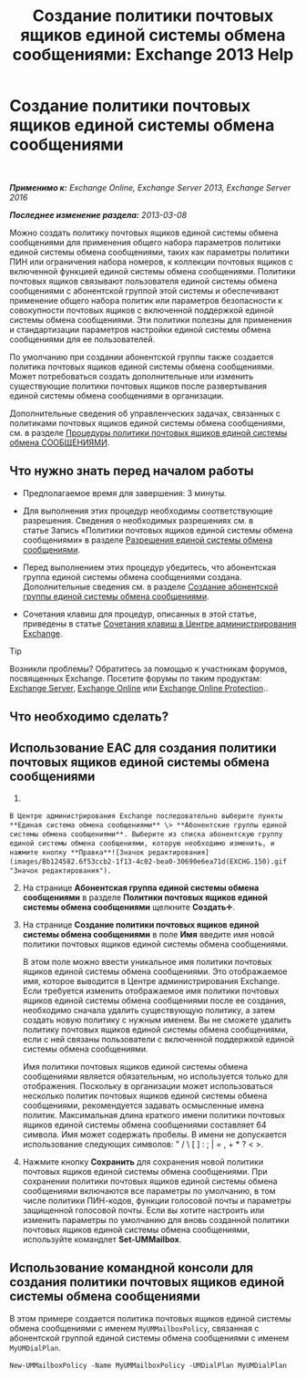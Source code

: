 ﻿---
title: 'Создание политики почтовых ящиков единой системы обмена сообщениями: Exchange 2013 Help'
TOCTitle: Создание политики почтовых ящиков единой системы обмена сообщениями
ms:assetid: 7f20874b-c46c-4505-9a78-f63eacb578ff
ms:mtpsurl: https://technet.microsoft.com/ru-ru/library/Bb123510(v=EXCHG.150)
ms:contentKeyID: 50556396
ms.date: 05/22/2018
mtps_version: v=EXCHG.150
f1_keywords:
- Microsoft.Exchange.Management.SnapIn.Esm.Servers.UnifiedMessaging.CreateUMMailboxPolicyWizardForm.CreateUMMailboxPolicyWizardPage
ms.translationtype: MT
---

# Создание политики почтовых ящиков единой системы обмена сообщениями

 

_**Применимо к:** Exchange Online, Exchange Server 2013, Exchange Server 2016_

_**Последнее изменение раздела:** 2013-03-08_

Можно создать политику почтовых ящиков единой системы обмена сообщениями для применения общего набора параметров политики единой системы обмена сообщениями, таких как параметры политики ПИН или ограничения набора номеров, к коллекции почтовых ящиков с включенной функцией единой системы обмена сообщениями. Политики почтовых ящиков связывают пользователя единой системы обмена сообщениями с абонентской группой этой системы и обеспечивают применение общего набора политик или параметров безопасности к совокупности почтовых ящиков с включенной поддержкой единой системы обмена сообщениями. Эти политики полезны для применения и стандартизации параметров настройки единой системы обмена сообщениями для ее пользователей.

По умолчанию при создании абонентской группы также создается политика почтовых ящиков единой системы обмена сообщениями. Может потребоваться создать дополнительные или изменить существующие политики почтовых ящиков после развертывания единой системы обмена сообщениями в организации.

Дополнительные сведения об управленческих задачах, связанных с политиками почтовых ящиков единой системы обмена сообщениями, см. в разделе [Процедуры политики почтовых ящиков единой системы обмена СООБЩЕНИЯМИ](um-mailbox-policy-procedures-exchange-2013-help.md).

## Что нужно знать перед началом работы

  - Предполагаемое время для завершения: 3 минуты.

  - Для выполнения этих процедур необходимы соответствующие разрешения. Сведения о необходимых разрешениях см. в статье Запись «Политики почтовых ящиков единой системы обмена сообщениями» в разделе [Разрешения единой системы обмена сообщениями](unified-messaging-permissions-exchange-2013-help.md).

  - Перед выполнением этих процедур убедитесь, что абонентская группа единой системы обмена сообщениями создана. Дополнительные сведения см. в разделе [Создание абонентской группы единой системы обмена сообщениями](create-a-um-dial-plan-exchange-2013-help.md).

  - Сочетания клавиш для процедур, описанных в этой статье, приведены в статье [Сочетания клавиш в Центре администрирования Exchange](keyboard-shortcuts-in-the-exchange-admin-center-exchange-online-protection-help.md).

> [!TIP]  
> Возникли проблемы? Обратитесь за помощью к участникам форумов, посвященных Exchange. Посетите форумы по таким продуктам: <a href="https://go.microsoft.com/fwlink/p/?linkid=60612">Exchange Server</a>, <a href="https://go.microsoft.com/fwlink/p/?linkid=267542">Exchange Online</a> или <a href="https://go.microsoft.com/fwlink/p/?linkid=285351">Exchange Online Protection</a>..


## Что необходимо сделать?

## Использование EAC для создания политики почтовых ящиков единой системы обмена сообщениями

1.  
    
    В Центре администрирования Exchange последовательно выберите пункты **Единая система обмена сообщениями** \> **Абонентские группы единой системы обмена сообщениями**. Выберите из списка абонентскую группу единой системы обмена сообщениями, которую необходимо изменить, и нажмите кнопку **Правка**![Значок редактирования](images/Bb124582.6f53ccb2-1f13-4c02-bea0-30690e6ea71d(EXCHG.150).gif "Значок редактирования").

2.  На странице **Абонентская группа единой системы обмена сообщениями** в разделе **Политики почтовых ящиков единой системы обмена сообщениями** щелкните **Создать**![Значок добавления](images/JJ218640.c1e75329-d6d7-4073-a27d-498590bbb558(EXCHG.150).gif "Значок добавления").

3.  На странице **Создание политики почтовых ящиков единой системы обмена сообщениями** в поле **Имя** введите имя новой политики почтовых ящиков единой системы обмена сообщениями.
    
    В этом поле можно ввести уникальное имя политики почтовых ящиков единой системы обмена сообщениями. Это отображаемое имя, которое выводится в Центре администрирования Exchange. Если требуется изменить отображаемое имя политики почтовых ящиков единой системы обмена сообщениями после ее создания, необходимо сначала удалить существующую политику, а затем создать новую политику с нужным именем. Вы не сможете удалить политику почтовых ящиков единой системы обмена сообщениями, если с ней связаны пользователи с включенной поддержкой единой системы обмена сообщениями.
    
    Имя политики почтовых ящиков единой системы обмена сообщениями является обязательным, но используется только для отображения. Поскольку в организации может использоваться несколько политик почтовых ящиков единой системы обмена сообщениями, рекомендуется задавать осмысленные имена политик. Максимальная длина краткого имени политики почтовых ящиков единой системы обмена сообщениями составляет 64 символа. Имя может содержать пробелы. В имени не допускается использование следующих символов: " / \\ \[ \] : ; | = , + \* ? \< \>.

4.  Нажмите кнопку **Сохранить** для сохранения новой политики почтовых ящиков единой системы обмена сообщениями. При сохранении политики почтовых ящиков единой системы обмена сообщениями включаются все параметры по умолчанию, в том числе политики ПИН-кодов, функции голосовой почты и параметры защищенной голосовой почты. Если вы хотите настроить или изменить параметры по умолчанию для вновь созданной политики почтовых ящиков единой системы обмена сообщениями, используйте командлет **Set-UMMailbox**.

## Использование командной консоли для создания политики почтовых ящиков единой системы обмена сообщениями

В этом примере создается политика почтовых ящиков единой системы обмена сообщениями с именем `MyUMMailboxPolicy`, связанная с абонентской группой единой системы обмена сообщениями с именем `MyUMDialPlan`.

    New-UMMailboxPolicy -Name MyUMMailboxPolicy -UMDialPlan MyUMDialPlan

